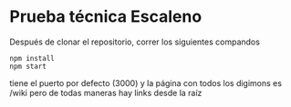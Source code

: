 # Prueba técnica Escaleno

Después de clonar el repositorio, correr los siguientes compandos
```
npm install
npm start
```

tiene el puerto por defecto (3000) y la página con todos los digimons es /wiki
pero de todas maneras hay links desde la raíz
